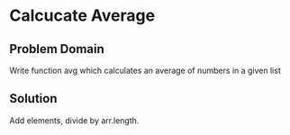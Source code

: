 # Calcucate Average

## Problem Domain
Write function avg which calculates an average of numbers in a given list

## Solution
Add elements, divide by arr.length.